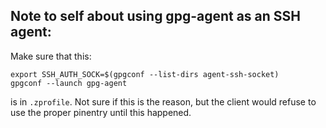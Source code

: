 ## Note to self about using gpg-agent as an SSH agent:
Make sure that this:
```
export SSH_AUTH_SOCK=$(gpgconf --list-dirs agent-ssh-socket)
gpgconf --launch gpg-agent
```
is in `.zprofile`. Not sure if this is the reason, but the client would refuse to use the proper pinentry until this happened.
